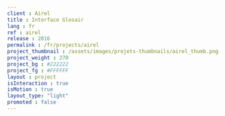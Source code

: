 ```yaml
---
client : Airel
title : Interface Glosair
lang : fr
ref : airel
release : 2016
permalink : /fr/projects/airel
project_thumbnail : /assets/images/projets-thumbnails/airel_thumb.png
project_weight : 270
project_bg : #222222
project_fg : #FFFFFF
layout : project
isInteraction : true
isMotion : true
layout_type: "light"
promoted : false
---
```

